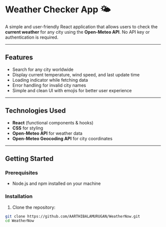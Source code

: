 # Weather Checker App 🌤️

A simple and user-friendly React application that allows users to check the **current weather** for any city using the **Open-Meteo API**. No API key or authentication is required.

---

## Features

- Search for any city worldwide
- Display current temperature, wind speed, and last update time
- Loading indicator while fetching data
- Error handling for invalid city names
- Simple and clean UI with emojis for better user experience


---

## Technologies Used

- **React** (functional components & hooks)
- **CSS** for styling
- **Open-Meteo API** for weather data
- **Open-Meteo Geocoding API** for city coordinates

---

## Getting Started

### Prerequisites

- Node.js and npm installed on your machine

### Installation

1. Clone the repository:

```bash
git clone https://github.com/AARTHIBALAMURUGAN/WeatherNow.git
cd WeatherNow

